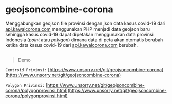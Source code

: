 # geojsoncombine-corona
Menggabungkan geojson file provinsi dengan json data kasus covid-19 dari [api.kawalcorona.com](https://api.kawalcorona.com) menggunakan PHP menjadi data geojson baru sehingga kasus covid-19 dapat dipetakan menggunakan data provinsi Indonesia (_point_ atau _polygon_) dimana data di peta akan otomatis berubah ketika data kasus covid-19 dari [api.kawalcorona.com](https://api.kawalcorona.com) berubah.

##
>Demo

`Centroid Privinsi:` [https://www.unsorry.net/git/geojsoncombine-corona](https://www.unsorry.net/git/geojsoncombine-corona)

`Polygon Privinsi:` [https://www.unsorry.net/git/geojsoncombine-corona/polygonprovinsi.html](https://www.unsorry.net/git/geojsoncombine-corona/polygonprovinsi.html)
